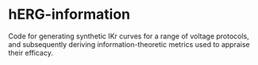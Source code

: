 # hERG-information
Code for generating synthetic IKr curves for a range of voltage protocols, and subsequently deriving information-theoretic metrics used to appraise their efficacy.
